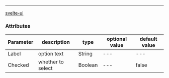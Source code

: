 ---
[svelte-ui](https://github.com/transpiling/svelte-flat-ui/)

### Attributes
| Parameter | description | type | optional value | default value |
| --- | --- | --- | --- | --- |
| Label | option text | String | --- | --- |
| Checked | whether to select | Boolean | --- | false |